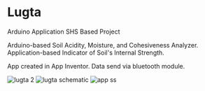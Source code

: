 # Lugta
Arduino Application SHS Based Project

Arduino-based Soil Acidity, Moisture, and Cohesiveness Analyzer.
Application-based Indicator of Soil's Internal Strength.

App created in App Inventor.
Data send via bluetooth module.

![lugta 2](https://github.com/user-attachments/assets/491170a7-2d7c-4a37-8520-0a86e95fefd7)
![lugta schematic](https://github.com/user-attachments/assets/c3fa79aa-0483-4a3e-b3a8-384eda5af34c)
![app ss](https://github.com/user-attachments/assets/c1ef0c7c-e98d-4c1b-a185-c9acac1dd95c)
